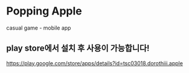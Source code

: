 # Popping Apple
casual game - mobile app

## play store에서 설치 후 사용이 가능합니다!
https://play.google.com/store/apps/details?id=tsc03018.dorothiii.apple
